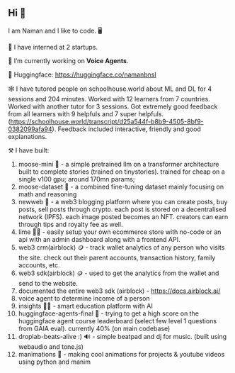 ## Hi 👋

I am Naman and I like to code. 🖥️ <br />

🎯 I have interned at 2 startups.

🔭 I’m currently working on **Voice Agents**.

🤗 Huggingface: https://huggingface.co/namanbnsl

🕸️ I have tutored people on schoolhouse.world  about ML and DL for 4 sessions and 204 minutes. Worked with 12 learners from 7 countries. Worked with another tutor for 3 sessions. Got extremely good feedback from all learners with 9 helpfuls and 7 super helpfuls. (https://schoolhouse.world/transcript/d25a544f-b8b9-4505-8bf9-0382099afa94). Feedback included interactive, friendly and good explanations.

⚒️ I have built:
1. moose-mini 🫎 - a simple pretrained llm on a transformer architecture built to complete stories (trained on tinystories). trained for cheap on a single v100 gpu; around 170mn params;
2. moose-dataset 🫎 - a combined fine-tuning dataset mainly focusing on math and reasoning
4. newweb 🛜 - a web3 blogging platform where you can create posts, buy posts, sell posts through crypto. each post is stored on a decentralised network (IPFS). each image posted becomes an NFT. creators can earn through tips and royalty fee as well.
5. lime 🍋‍🟩 - easily setup your own ecommerce store with no-code or an api with an admin dashboard along with a frontend API.
6. web3 crm(airblock) 🪙 - track wallet analytics of any person who visits the site. check out their parent accounts, transaction history, family accounts, etc.
7. web3 sdk(airblock) 🪙 - used to get the analytics from the wallet and send to the website.
8. documented the entire web3 sdk (airblock) - https://docs.airblock.ai/
9. voice agent to determine income of a person
10. insights 👨‍🏫 - smart education platform with AI
11. huggingface-agents-final 🤗 - trying to get a high score on the huggingface agent course leaderboard (select few level 1 questions from GAIA eval). currently 40% (on main codebase)
12. droplab-beats-alive :) 🔊 - simple beatpad and dj for music. (built using webaudio and tone.js)
13. manimations 🎥 - making cool animations for projects & youtube videos using python and manim
